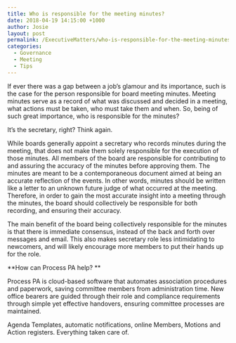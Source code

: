 ```yaml
---
title: Who is responsible for the meeting minutes?
date: 2018-04-19 14:15:00 +1000
author: Josie
layout: post
permalink: /ExecutiveMatters/who-is-responsible-for-the-meeting-minutes/
categories:
  - Governance
  - Meeting
  - Tips
---
```


If ever there was a gap between a job’s glamour and its importance, such is the case for the person responsible for board meeting minutes. Meeting minutes serve as a record of what was discussed and decided in a meeting, what actions must be taken, who must take them and when. So, being of such great importance, who is responsible for the minutes?

It’s the secretary, right? Think again.

While boards generally appoint a secretary who records minutes during the meeting, that does not make them solely responsible for the execution of those minutes. All members of the board are responsible for contributing to and assuring the accuracy of the minutes before approving them. The minutes are meant to be a contemporaneous document aimed at being an accurate reflection of the events. In other words, minutes should be written like a letter to an unknown future judge of what occurred at the meeting. Therefore, in order to gain the most accurate insight into a meeting through the minutes, the board should collectively be responsible for both recording, and ensuring their accuracy.

The main benefit of the board being collectively responsible for the minutes is that there is immediate consensus, instead of the back and forth over messages and email. This also makes secretary role less intimidating to newcomers, and will likely encourage more members to put their hands up for the role.

**How can Process PA help? **

Process PA is cloud-based software that automates association procedures and paperwork, saving committee members from administration time. New office bearers are guided through their role and compliance requirements through simple yet effective handovers, ensuring committee processes are maintained.

Agenda Templates, automatic notifications, online Members, Motions and Action registers. Everything taken care of.